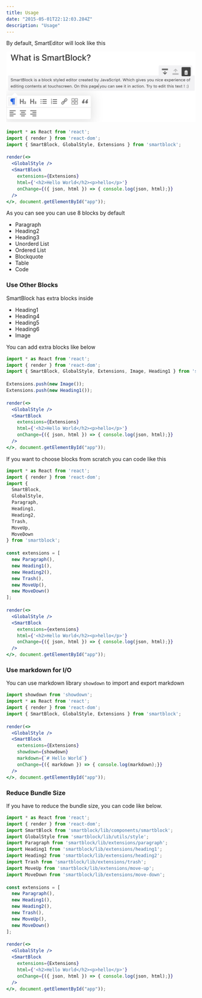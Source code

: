 ```yaml
---
title: Usage
date: "2015-05-01T22:12:03.284Z"
description: "Usage"
---
```


By default, SmartEditor will look like this

![](./default.png)

```jsx
import * as React from 'react';
import { render } from 'react-dom';
import { SmartBlock, GlobalStyle, Extensions } from 'smartblock';

render(<>
  <GlobalStyle />
  <SmartBlock 
    extensions={Extensions}
    html={'<h2>Hello World</h2><p>hello</p>'}
    onChange={({ json, html }) => { console.log(json, html);}}  
  />
</>, document.getElementById("app"));
```

As you can see you can use 8 blocks by default

- Paragraph
- Heading2
- Heading3
- Unorderd List
- Ordered List
- Blockquote
- Table
- Code

### Use Other Blocks

SmartBlock has extra blocks inside

- Heading1
- Heading4
- Heading5
- Heading6
- Image

You can add extra blocks like below

```jsx
import * as React from 'react';
import { render } from 'react-dom';
import { SmartBlock, GlobalStyle, Extensions, Image, Heading1 } from 'smartblock';

Extensions.push(new Image());
Extensions.push(new Heading1());

render(<>
  <GlobalStyle />
  <SmartBlock 
    extensions={Extensions}
    html={'<h2>Hello World</h2><p>hello</p>'}
    onChange={({ json, html }) => { console.log(json, html);}}  
  />
</>, document.getElementById("app"));
```

If you want to choose blocks from scratch you can code like this

```jsx
import * as React from 'react';
import { render } from 'react-dom';
import { 
  SmartBlock, 
  GlobalStyle, 
  Paragraph, 
  Heading1, 
  Heading2, 
  Trash, 
  MoveUp, 
  MoveDown 
} from 'smartblock';

const extensions = [
  new Paragraph(),
  new Heading1(),
  new Heading2(),
  new Trash(),
  new MoveUp(),
  new MoveDown()
];

render(<>
  <GlobalStyle />
  <SmartBlock 
    extensions={extensions}
    html={'<h2>Hello World</h2><p>hello</p>'}
    onChange={({ json, html }) => { console.log(json, html);}}  
  />
</>, document.getElementById("app"));
```

### Use markdown for I/O

You can use markdown library `showdown` to import and export markdown

```jsx
import showdown from 'showdown';
import * as React from 'react';
import { render } from 'react-dom';
import { SmartBlock, GlobalStyle, Extensions } from 'smartblock';

render(<>
  <GlobalStyle />
  <SmartBlock 
    extensions={Extensions}
    showdown={showdown}
    markdown={`# Hello World`}
    onChange={({ markdown }) => { console.log(markdown);}}  
  />
</>, document.getElementById("app"));
```

### Reduce Bundle Size

If you have to reduce the bundle size, you can code like below.


```jsx
import * as React from 'react';
import { render } from 'react-dom';
import SmartBlock from 'smartblock/lib/components/smartblock';
import GlobalStyle from 'smartblock/lib/utils/style';
import Paragraph from 'smartblock/lib/extensions/paragraph';
import Heading1 from 'smartblock/lib/extensions/heading1';
import Heading2 from 'smartblock/lib/extensions/heading2';
import Trash from 'smartblock/lib/extensions/trash';
import MoveUp from 'smartblock/lib/extensions/move-up';
import MoveDown from 'smartblock/lib/extensions/move-down';

const extensions = [
  new Paragraph(),
  new Heading1(),
  new Heading2(),
  new Trash(),
  new MoveUp(),
  new MoveDown()
];

render(<>
  <GlobalStyle />
  <SmartBlock 
    extensions={Extensions}
    html={'<h2>Hello World</h2><p>hello</p>'}
    onChange={({ json, html }) => { console.log(json, html);}}  
  />
</>, document.getElementById("app"));
```